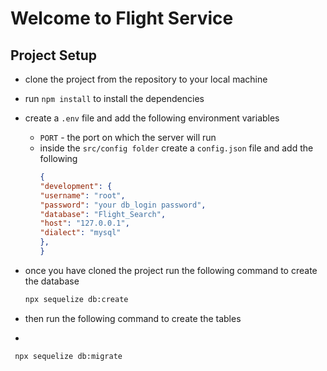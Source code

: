 # Welcome to Flight Service

## Project Setup

- clone the project from the repository to your local machine
- run `npm install` to install the dependencies
- create a `.env` file and add the following environment variables
  - `PORT` - the port on which the server will run
  - inside the `src/config folder` create a `config.json` file and add the following
    ```json
    {
    "development": {
    "username": "root",
    "password": "your db_login password",
    "database": "Flight_Search",
    "host": "127.0.0.1",
    "dialect": "mysql"
    },
    }
    ```

- once you have cloned the project run the following command to create the database
  ```bash
  npx sequelize db:create
  ```
- then run the following command to create the tables
- 
 ```bash
  npx sequelize db:migrate
  ```